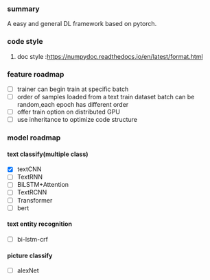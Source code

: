 ### summary

A easy and general DL framework based on pytorch.

### code style

1. doc style :https://numpydoc.readthedocs.io/en/latest/format.html

### feature roadmap

- [ ] trainer can begin train at specific batch
- [ ] order of samples loaded from a text train dataset batch can be random,each epoch has different order
- [ ] offer train option on distributed GPU
- [ ] use inheritance to optimize code structure

### model roadmap

#### text classify(multiple class)

- [X] textCNN
- [ ] TextRNN
- [ ] BiLSTM+Attention
- [ ] TextRCNN
- [ ] Transformer
- [ ] bert

#### text entity recognition

- [ ] bi-lstm-crf

#### picture classify

- [ ] alexNet